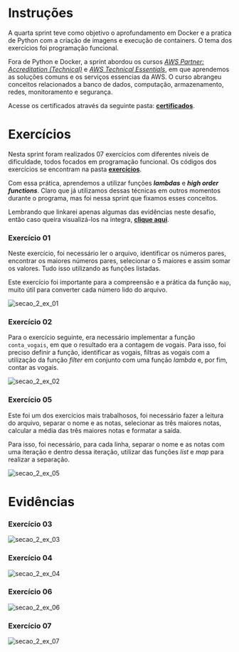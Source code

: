 # **Instruções**

A quarta sprint teve como objetivo o aprofundamento em Docker e a pratica de Python com a criação de imagens e execução de containers. O tema dos exercícios foi programação funcional.

Fora de Python e Docker, a sprint abordou os cursos _[AWS Partner: Accreditation (Technical)](https://github.com/heitorkobayashi/PB-HEITOR-KOBAYASHI/blob/main/Sprint%204/certificado/aws_course_completion_certificate_partner_accreditation_heitor_kobayashi.pdf)_ e _[AWS Technical Essentials](https://github.com/heitorkobayashi/PB-HEITOR-KOBAYASHI/blob/main/Sprint%204/certificado/aws_course_completion_certificate_technical_essentials_heitor_kobayashi.pdf)_, em que aprendemos as soluções comuns e os serviços essencias da AWS. O curso abrangeu conceitos relacionados a banco de dados, computação, armazenamento, redes, monitoramento e segurança. 

Acesse os certificados através da seguinte pasta: **[certificados](https://github.com/heitorkobayashi/PB-HEITOR-KOBAYASHI/tree/main/Sprint%204/certificado)**.

# **Exercícios**

Nesta sprint foram realizados 07 exercícios com diferentes níveis de dificuldade, todos focados em programação funcional. Os códigos dos exercícios se encontram na pasta **[exercícios](https://github.com/heitorkobayashi/PB-HEITOR-KOBAYASHI/tree/main/Sprint%204/exercicios)**.

Com essa prática, aprendemos a utilizar funções _**lambdas**_ e _**high order functions**_. Claro que já utilizamos dessas técnicas em outros momentos durante o programa, mas foi nessa sprint que fixamos esses conceitos.

Lembrando que linkarei apenas algumas das evidências neste desafio, então caso queira visualizá-los na íntegra, **[clique aqui](https://github.com/heitorkobayashi/PB-HEITOR-KOBAYASHI/tree/main/Sprint%204/evidencias)**.

### Exercício 01

Neste exercício, foi necessário ler o arquivo, identificar os números pares, encontrar os maiores números pares, selecionar o 5 maiores e assim somar os valores. Tudo isso utilizando as funções listadas. 

Este exercício foi importante para a compreensão e a prática da função `map`, muito útil para converter cada número lido do arquivo.

![secao_2_ex_01](https://github.com/heitorkobayashi/PB-HEITOR-KOBAYASHI/blob/main/Sprint%204/evidencias/secao_2_exercicio_01.png)

### Exercício 02

Para o exercício seguinte, era necessário implementar a função `conta_vogais`, em que o resultado era a contagem de vogais. Para isso, foi preciso definir a função, identificar as vogais, filtras as vogais com a utilização da função _filter_ em conjunto com uma função _lambda_ e, por fim, contar as vogais. 

![secao_2_ex_02](https://github.com/heitorkobayashi/PB-HEITOR-KOBAYASHI/blob/main/Sprint%204/evidencias/secao_2_exercicio_02.png)


### Exercício 05

Este foi um dos exercícios mais trabalhosos, foi necessário fazer a leitura do arquivo, separar o nome e as notas, selecionar as três maiores notas, calcular a média das três maiores notas e formatar a saída. 

Para isso, foi necessário, para cada linha, separar o nome e as notas com uma iteração e dentro dessa iteração, utilizar das funções _list_ e _map_ para realizar a separação.

![secao_2_ex_05](https://github.com/heitorkobayashi/PB-HEITOR-KOBAYASHI/blob/main/Sprint%204/evidencias/secao_2_exercicio_05.png)



# **Evidências**


### Exercício 03

![secao_2_ex_03](https://github.com/heitorkobayashi/PB-HEITOR-KOBAYASHI/blob/main/Sprint%204/evidencias/secao_2_exercicio_03.png)

### Exercício 04

![secao_2_ex_04](https://github.com/heitorkobayashi/PB-HEITOR-KOBAYASHI/blob/main/Sprint%204/evidencias/secao_2_exercicio_04.png)


### Exercício 06

![secao_2_ex_06](https://github.com/heitorkobayashi/PB-HEITOR-KOBAYASHI/blob/main/Sprint%204/evidencias/secao_2_exercicio_06.png)

### Exercício 07

![secao_2_ex_07](https://github.com/heitorkobayashi/PB-HEITOR-KOBAYASHI/blob/main/Sprint%204/evidencias/secao_2_exercicio_07.png)